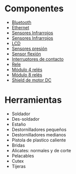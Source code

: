 # Componentes

* [Bluetooth](http://www.electan.com/modulo-bluetooth-hc06-p-6476.html)
* [Ethernet](http://www.electan.com/w5200-ethernet-shield-p-5591.html)
* [Sensores Infrarrojos](http://www.electan.com/redbot-sensor-line-follower-p-4114.html)
* [Sensores Infrarrojos](http://www.electan.com/modulo-seguidor-linea-canales-tcrt5000-p-6507.html)
* [LCD](http://www.electan.com/display-lcd-serie-lineas-por-caracteres-fondo-azul-letras-p-6303.html)
* [Sensores presión](http://www.electan.com/sensor-fuerza-redondo-p-3106.html)
* [Sensor flexión](http://www.electan.com/sensor-flexion-sparkfun-p-3135.html)
* [Interruptores de contacto](http://www.electan.com/microruptor-final-recorrido-con-palanca-p-1428.html)
* [Rele](http://www.electan.com/modulo-rele-conectar-listo-p-3027.html)
* [Módulo 4 relés](http://www.electan.com/modulo-reles-p-6283.html)
* [Módulo 8 relés](http://www.electan.com/modulo-reles-p-6284.html)
* [Shield de motor DC](http://www.electan.com/arduino-shield-motor-dfrobot-p-3158.html)


# Herramientas
* Soldador
* Des-soldador
* Estaño
* Destornilladores pequeños
* Destornilladores medianos
* Pistola de plastico caliente
* Bridas
* Alicates: normales y de corte
* Pelacables
* Cutex
* Tijeras
